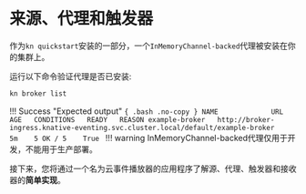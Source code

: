 # 来源、代理和触发器

作为`kn quickstart`安装的一部分，一个`InMemoryChannel-backed`代理被安装在你的集群上。

运行以下命令验证代理是否已安装:

```bash
kn broker list
```

!!! Success "Expected output"
    ```{ .bash .no-copy }
    NAME             URL                                                                                AGE   CONDITIONS   READY   REASON
    example-broker   http://broker-ingress.knative-eventing.svc.cluster.local/default/example-broker     5m    5 OK / 5    True
    ```
!!! warning
    InMemoryChannel-backed代理仅用于开发，不能用于生产部署。

接下来，您将通过一个名为云事件播放器的应用程序了解源、代理、触发器和接收器的**简单实现**。